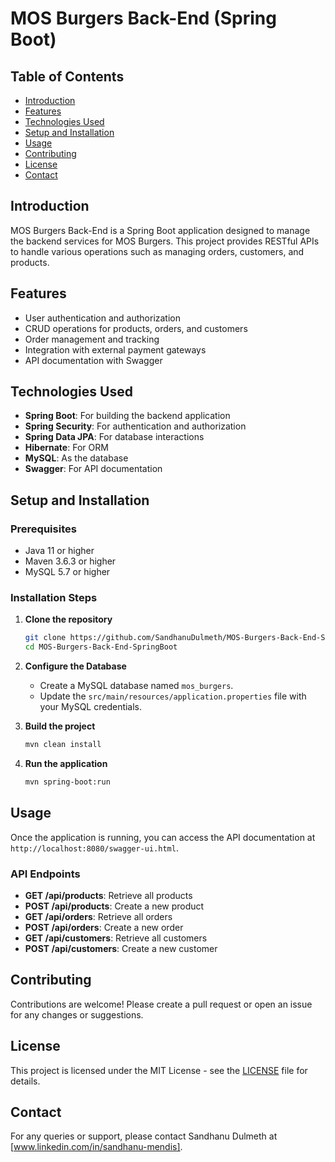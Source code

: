 
# MOS Burgers Back-End (Spring Boot)

## Table of Contents
- [Introduction](#introduction)
- [Features](#features)
- [Technologies Used](#technologies-used)
- [Setup and Installation](#setup-and-installation)
- [Usage](#usage)
- [Contributing](#contributing)
- [License](#license)
- [Contact](#contact)

## Introduction
MOS Burgers Back-End is a Spring Boot application designed to manage the backend services for MOS Burgers. This project provides RESTful APIs to handle various operations such as managing orders, customers, and products.

## Features
- User authentication and authorization
- CRUD operations for products, orders, and customers
- Order management and tracking
- Integration with external payment gateways
- API documentation with Swagger

## Technologies Used
- **Spring Boot**: For building the backend application
- **Spring Security**: For authentication and authorization
- **Spring Data JPA**: For database interactions
- **Hibernate**: For ORM
- **MySQL**: As the database
- **Swagger**: For API documentation

## Setup and Installation

### Prerequisites
- Java 11 or higher
- Maven 3.6.3 or higher
- MySQL 5.7 or higher

### Installation Steps
1. **Clone the repository**
   ```bash
   git clone https://github.com/SandhanuDulmeth/MOS-Burgers-Back-End-SpringBoot.git
   cd MOS-Burgers-Back-End-SpringBoot
   ```

2. **Configure the Database**
   - Create a MySQL database named `mos_burgers`.
   - Update the `src/main/resources/application.properties` file with your MySQL credentials.

3. **Build the project**
   ```bash
   mvn clean install
   ```

4. **Run the application**
   ```bash
   mvn spring-boot:run
   ```

## Usage
Once the application is running, you can access the API documentation at `http://localhost:8080/swagger-ui.html`.

### API Endpoints
- **GET /api/products**: Retrieve all products
- **POST /api/products**: Create a new product
- **GET /api/orders**: Retrieve all orders
- **POST /api/orders**: Create a new order
- **GET /api/customers**: Retrieve all customers
- **POST /api/customers**: Create a new customer

## Contributing
Contributions are welcome! Please create a pull request or open an issue for any changes or suggestions.

## License
This project is licensed under the MIT License - see the [LICENSE](LICENSE) file for details.

## Contact
For any queries or support, please contact Sandhanu Dulmeth at [www.linkedin.com/in/sandhanu-mendis].
```

